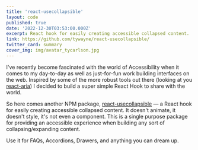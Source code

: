 ```yaml
---
title: 'react-usecollapsible'
layout: code
published: true
date: '2022-12-30T03:53:00.000Z'
excerpt: React hook for easily creating accessible collapsed content.
link: https://github.com/tywayne/react-usecollapsible/
twitter_card: summary
cover_img: img/avatar_tycarlson.jpg
---
```


I've recently become fascinated with the world of Accessibility when it comes to my day-to-day as well as just-for-fun work building interfaces on the web. Inspired by some of the more robust tools out there (looking at you [react-aria](https://github.com/adobe/react-spectrum)) I decided to build a super simple React Hook to share with the world.

So here comes another NPM package, [react-usecollapsible](https://www.npmjs.com/package/react-usecollapsible) — a React hook for easily creating accessible collapsed content. It doesn't animate, it doesn't style, it's not even a component. This is a single purpose package for providing an accessible experience when building any sort of collapsing/expanding content.

Use it for FAQs, Accordions, Drawers, and anything you can dream up.
